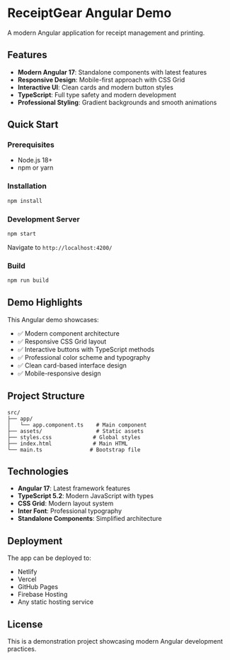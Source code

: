 # ReceiptGear Angular Demo

A modern Angular application for receipt management and printing.

## Features

- **Modern Angular 17**: Standalone components with latest features
- **Responsive Design**: Mobile-first approach with CSS Grid
- **Interactive UI**: Clean cards and modern button styles
- **TypeScript**: Full type safety and modern development
- **Professional Styling**: Gradient backgrounds and smooth animations

## Quick Start

### Prerequisites
- Node.js 18+ 
- npm or yarn

### Installation
```bash
npm install
```

### Development Server
```bash
npm start
```
Navigate to `http://localhost:4200/`

### Build
```bash
npm run build
```

## Demo Highlights

This Angular demo showcases:
- ✅ Modern component architecture
- ✅ Responsive CSS Grid layout
- ✅ Interactive buttons with TypeScript methods
- ✅ Professional color scheme and typography
- ✅ Clean card-based interface design
- ✅ Mobile-responsive design

## Project Structure

```
src/
├── app/
│   └── app.component.ts    # Main component
├── assets/                 # Static assets
├── styles.css             # Global styles
├── index.html             # Main HTML
└── main.ts               # Bootstrap file
```

## Technologies

- **Angular 17**: Latest framework features
- **TypeScript 5.2**: Modern JavaScript with types
- **CSS Grid**: Modern layout system
- **Inter Font**: Professional typography
- **Standalone Components**: Simplified architecture

## Deployment

The app can be deployed to:
- Netlify
- Vercel
- GitHub Pages
- Firebase Hosting
- Any static hosting service

## License

This is a demonstration project showcasing modern Angular development practices.